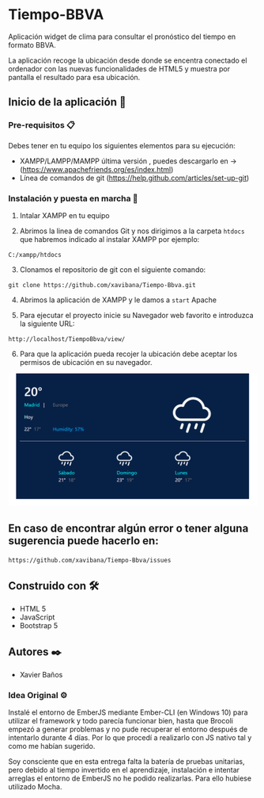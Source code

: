 # Tiempo-BBVA
Aplicación widget de clima para consultar el pronóstico del tiempo en formato BBVA.

La aplicación recoge la ubicación desde donde se encentra conectado el ordenador con las nuevas funcionalidades de HTML5 y muestra por pantalla el resultado para esa ubicación.

## Inicio de la aplicación 🚀


### Pre-requisitos 📋
Debes tener en tu equipo los siguientes elementos para su ejecución:
* XAMPP/LAMPP/MAMPP última versión , puedes descargarlo en -> (https://www.apachefriends.org/es/index.html)
* Línea de comandos de git (https://help.github.com/articles/set-up-git)

### Instalación y puesta en marcha 🔧

1) Intalar XAMPP en tu equipo

2) Abrimos la linea de comandos Git y nos dirigimos a la carpeta `htdocs` que habremos indicado al instalar XAMPP por ejemplo:
```
C:/xampp/htdocs
```
3) Clonamos el repositorio de git con el siguiente comando:
```
git clone https://github.com/xavibana/Tiempo-Bbva.git
```
4) Abrimos la aplicación de XAMPP y le damos a `start` Apache

5) Para ejecutar el proyecto inicie su Navegador web favorito e introduzca la siguiente URL:
```
http://localhost/TiempoBbva/view/
```
6) Para que la aplicación pueda recojer la ubicación debe aceptar los permisos de ubicación en su navegador.


<img width="1042" alt="tiempo-bbva" src="https://github.com/xavibana/Tiempo-Bbva/blob/main/src/images/tiempoBbva.PNG">

## En caso de encontrar algún error o tener alguna sugerencia puede hacerlo en:
``
https://github.com/xavibana/Tiempo-Bbva/issues
``

## Construido con 🛠️
* HTML 5
* JavaScript
* Bootstrap 5

## Autores ✒️
* Xavier Baños

### Idea Original ⚙️
Instalé el entorno de EmberJS mediante Ember-CLI (en Windows 10) para utilizar el framework y todo parecía funcionar bien, hasta que Brocoli empezó a generar problemas y no pude recuperar el entorno después de intentarlo durante 4 días. Por lo que procedí a realizarlo con JS nativo tal y como me habían sugerido.

Soy consciente que en esta entrega falta la batería de pruebas unitarias, pero debido al tiempo invertido en el aprendizaje, instalación e intentar arreglas el entorno de EmberJS no he podido realizarlas. Para ello hubiese utilizado Mocha.
